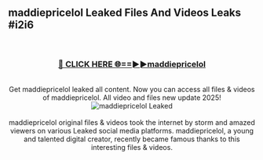 ## maddiepricelol Leaked Files And Videos Leaks #i2i6
<br>
<div align="center">
<h3><a href="https://watchclip.my.id/maddiepricelol" rel="nofollow">🔴 CLICK HERE 🌐==►►maddiepricelol</a></h3>
<br>
Get maddiepricelol leaked all content. Now you can access all files & videos of maddiepricelol. All video and files new update 2025!
<br>
<a href="https://watchclip.my.id/maddiepricelol" rel="nofollow" data-target="animated-image.originalLink"><img src="https://i.ibb.co.com/WyWwxjT/player-gif2.gif" alt="maddiepricelol Leaked" style="max-width: 100%; display: inline-block;" data-target="animated-image.originalImage"></a>
<br><br>
maddiepricelol original files & videos took the internet by storm and amazed viewers on various Leaked social media platforms. maddiepricelol, a young and talented digital creator, recently became famous thanks to this interesting files & videos.
</div>
<br>